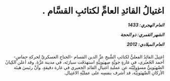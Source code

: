 <h1 dir="rtl">اغتيالُ القائدِ العامِّ لكتائبِ القسَّام .</h1>

<h5 dir="rtl">العام الهجري:  1433

الشهر القمري: ذو الحجة

العام الميلادي: 2012</h5>

<p dir="rtl">اغتِيلَ القائِدُ الفعليُّ لكتائبِ الشَّيخِ عزِّ الدين القسام -الجناحِ العسكريِّ لحركةِ حماسٍ- أحمد الجُعبُري، في غارةٍ جويَّةٍ صِهيَونِيَّةٍ استهدَفَت سيارَتَه، في مدينة غزَّةَ. وقد أعلن الكِيانُ الصِّهيَونِيُّ مسؤولِيَّتَه عن عمليةِ اغتيالِ القائدِ الجعبري في غارة دقيقةٍ. وأنَّ رئيسَ هيئة الأركانِ الصِّهيَونِيَّة، قد أشرف بنفسِه على عمليَّةِ الاغتِيال.</p></br>
